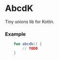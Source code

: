 # AbcdK

Tiny unions lib for Kotlin.

### Example
```kotlin
    fun abcdk() { 
        // TODO
    }
```
